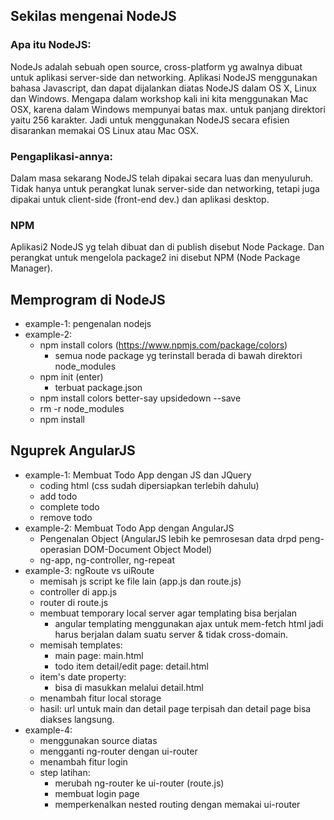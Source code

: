 ## Sekilas mengenai NodeJS

### Apa itu NodeJS:

NodeJs adalah sebuah open source, cross-platform yg awalnya dibuat untuk aplikasi server-side dan networking.
Aplikasi NodeJS menggunakan bahasa Javascript, dan dapat dijalankan diatas NodeJS dalam OS X, Linux dan Windows.
Mengapa dalam workshop kali ini kita menggunakan Mac OSX, karena dalam Windows mempunyai batas max. untuk panjang direktori yaitu 256 karakter. Jadi untuk menggunakan NodeJS secara efisien disarankan memakai OS Linux atau Mac OSX.

### Pengaplikasi-annya:

Dalam masa sekarang NodeJS telah dipakai secara luas dan menyuluruh. Tidak hanya untuk perangkat lunak server-side dan networking, tetapi juga dipakai untuk client-side (front-end dev.) dan aplikasi desktop.

### NPM

Aplikasi2 NodeJS yg telah dibuat dan di publish disebut Node Package. Dan perangkat untuk mengelola package2 ini disebut NPM (Node Package Manager).

## Memprogram di NodeJS
- example-1: pengenalan nodejs
- example-2:
	- npm install colors (https://www.npmjs.com/package/colors)
		- semua node package yg terinstall berada di bawah direktori node_modules
	- npm init (enter)
		- terbuat package.json
	- npm install colors better-say upsidedown --save
	- rm -r node_modules
	- npm install
## Nguprek AngularJS
- example-1: Membuat Todo App dengan JS dan JQuery
	- coding html (css sudah dipersiapkan terlebih dahulu)
	- add todo
	- complete todo
	- remove todo
- example-2: Membuat Todo App dengan AngularJS
	- Pengenalan Object (AngularJS lebih ke pemrosesan data drpd peng-operasian DOM-Document Object Model)
	- ng-app, ng-controller, ng-repeat
- example-3: ngRoute vs uiRoute
	- memisah js script ke file lain (app.js dan route.js)
	- controller di app.js
	- router di route.js
	- membuat temporary local server agar templating bisa berjalan
		- angular templating menggunakan ajax untuk mem-fetch html jadi harus berjalan dalam suatu server & tidak cross-domain.
	- memisah templates:
		- main page: main.html
		- todo item detail/edit page: detail.html
	- item's date property:
		- bisa di masukkan melalui detail.html
	- menambah fitur local storage
	- hasil: url untuk main dan detail page terpisah dan detail page bisa diakses langsung.
- example-4:
	- menggunakan source diatas
	- mengganti ng-router dengan ui-router
	- menambah fitur login
	- step latihan:
		- merubah ng-router ke ui-router (route.js)
		- membuat login page
		- memperkenalkan nested routing dengan memakai ui-router
